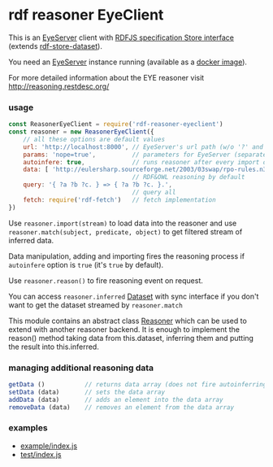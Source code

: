 # rdf reasoner EyeClient

This is an [EyeServer](https://github.com/RubenVerborgh/EyeServer) client with [RDFJS specification Store interface](http://rdf.js.org/#store-interface) (extends [rdf-store-dataset](https://github.com/rdf-ext/rdf-store-dataset)).

You need an [EyeServer](https://github.com/RubenVerborgh/EyeServer) instance running (available as a [docker image](https://hub.docker.com/r/bdevloed/eyeserver/)).

For more detailed information about the EYE reasoner visit http://reasoning.restdesc.org/

### usage

```javascript
const ReasonerEyeClient = require('rdf-reasoner-eyeclient')
const reasoner = new ReasonerEyeClient({
    // all these options are default values
    url: 'http://localhost:8000', // EyeServer's url path (w/o '?' and the query)
    params: 'nope=true',          // parameters for EyeServer (separated by &)
    autoinfere: true,             // runs reasoner after every import of change
    data: [ 'http://eulersharp.sourceforge.net/2003/03swap/rpo-rules.n3' ],
                                  // RDF&OWL reasoning by default
    query: '{ ?a ?b ?c. } => { ?a ?b ?c. }.',
                                  // query all
    fetch: require('rdf-fetch')   // fetch implementation
})
```

Use `reasoner.import(stream)` to load data into the reasoner and use `reasoner.match(subject, predicate, object)` to get filtered stream of inferred data.

Data manipulation, adding and importing fires the reasoning process if `autoinfere` option is `true` (it's `true` by default).

Use `reasoner.reason()` to fire reasoning event on request.

You can access `reasoner.inferred` [Dataset](https://github.com/rdf-ext/rdf-dataset-simple) with sync interface if you don't want to get the dataset streamed by `reasoner.match`

This module contains an abstract class [Reasoner](https://github.com/tomasklapka/rdf-reasoner-eyeclient/blob/master/lib/reasoner.js) which can be used to extend with another reasoner backend. It is enough to implement the reason() method taking data from this.dataset, inferring them and putting the result into this.inferred.

### managing additional reasoning data

```javascript
getData ()           // returns data array (does not fire autoinferring)
setData (data)       // sets the data array
addData (data)       // adds an element into the data array
removeData (data)    // removes an element from the data array
```

### examples
 - [example/index.js](https://github.com/tomasklapka/rdf-reasoner-eyeclient/blob/master/example/index.js)
 - [test/index.js](https://github.com/tomasklapka/rdf-reasoner-eyeclient/blob/master/test/test.js)
